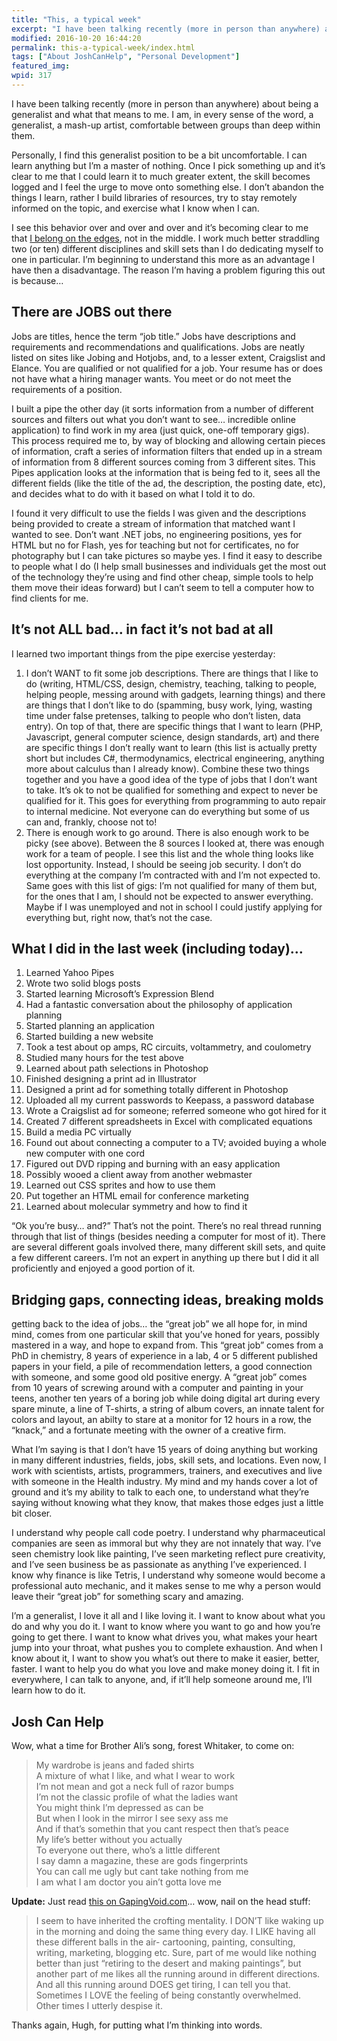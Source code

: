 ```yaml
---
title: "This, a typical week"
excerpt: "I have been talking recently (more in person than anywhere) about being a generalist and what that means to me. I am, in every sense of the word, a generalist, a mash-up artist, comfortable between groups than deep within them."
modified: 2016-10-20 16:44:20
permalink: this-a-typical-week/index.html
tags: ["About JoshCanHelp", "Personal Development"]
featured_img:
wpid: 317
---
```



I have been talking recently (more in person than anywhere) about being a generalist and what that means to me. I am, in every sense of the word, a generalist, a mash-up artist, comfortable between groups than deep within them.

Personally, I find this generalist position to be a bit uncomfortable. I can learn anything but I’m a master of nothing. Once I pick something up and it’s clear to me that I could learn it to much greater extent, the skill becomes logged and I feel the urge to move onto something else. I don’t abandon the things I learn, rather I build libraries of resources, try to stay remotely informed on the topic, and exercise what I know when I can.

I see this behavior over and over and over and it’s becoming clear to me that [I belong on the edges](https://www.gapingvoid.com/blog/2008/08/27/live-on-the-edges-or-not-at-all/), not in the middle. I work much better straddling two (or ten) different disciplines and skill sets than I do dedicating myself to one in particular. I’m beginning to understand this more as an advantage I have then a disadvantage. The reason I’m having a problem figuring this out is because…

There are JOBS out there
------------------------

Jobs are titles, hence the term “job title.” Jobs have descriptions and requirements and recommendations and qualifications. Jobs are neatly listed on sites like Jobing and Hotjobs, and, to a lesser extent, Craigslist and Elance. You are qualified or not qualified for a job. Your resume has or does not have what a hiring manager wants. You meet or do not meet the requirements of a position.

I built a pipe the other day (it sorts information from a number of different sources and filters out what you don’t want to see… incredible online application) to find work in my area (just quick, one-off temporary gigs). This process required me to, by way of blocking and allowing certain pieces of information, craft a series of information filters that ended up in a stream of information from 8 different sources coming from 3 different sites. This Pipes application looks at the information that is being fed to it, sees all the different fields (like the title of the ad, the description, the posting date, etc), and decides what to do with it based on what I told it to do.

I found it very difficult to use the fields I was given and the descriptions being provided to create a stream of information that matched want I wanted to see. Don’t want .NET jobs, no engineering positions, yes for HTML but no for Flash, yes for teaching but not for certificates, no for photography but I can take pictures so maybe yes. I find it easy to describe to people what I do (I help small businesses and individuals get the most out of the technology they’re using and find other cheap, simple tools to help them move their ideas forward) but I can’t seem to tell a computer how to find clients for me.

It’s not ALL bad… in fact it’s not bad at all
---------------------------------------------

I learned two important things from the pipe exercise yesterday:

1. I don’t WANT to fit some job descriptions. There are things that I like to do (writing, HTML/CSS, design, chemistry, teaching, talking to people, helping people, messing around with gadgets, learning things) and there are things that I don’t like to do (spamming, busy work, lying, wasting time under false pretenses, talking to people who don’t listen, data entry). On top of that, there are specific things that I want to learn (PHP, Javascript, general computer science, design standards, art) and there are specific things I don’t really want to learn (this list is actually pretty short but includes C#, thermodynamics, electrical engineering, anything more about calculus than I already know). Combine these two things together and you have a good idea of the type of jobs that I don’t want to take. It’s ok to not be qualified for something and expect to never be qualified for it. This goes for everything from programming to auto repair to internal medicine. Not everyone can do everything but some of us can and, frankly, choose not to!
2. There is enough work to go around. There is also enough work to be picky (see above). Between the 8 sources I looked at, there was enough work for a team of people. I see this list and the whole thing looks like lost opportunity. Instead, I should be seeing job security. I don’t do everything at the company I’m contracted with and I’m not expected to. Same goes with this list of gigs: I’m not qualified for many of them but, for the ones that I am, I should not be expected to answer everything. Maybe if I was unemployed and not in school I could justify applying for everything but, right now, that’s not the case.

What I did in the last week (including today)…
----------------------------------------------

1. Learned Yahoo Pipes
2. Wrote two solid blogs posts
3. Started learning Microsoft’s Expression Blend
4. Had a fantastic conversation about the philosophy of application planning
5. Started planning an application
6. Started building a new website
7. Took a test about op amps, RC circuits, voltammetry, and coulometry
8. Studied many hours for the test above
9. Learned about path selections in Photoshop
10. Finished designing a print ad in Illustrator
11. Designed a print ad for something totally different in Photoshop
12. Uploaded all my current passwords to Keepass, a password database
13. Wrote a Craigslist ad for someone; referred someone who got hired for it
14. Created 7 different spreadsheets in Excel with complicated equations
15. Build a media PC virtually
16. Found out about connecting a computer to a TV; avoided buying a whole new computer with one cord
17. Figured out DVD ripping and burning with an easy application
18. Possibly wooed a client away from another webmaster
19. Learned out CSS sprites and how to use them
20. Put together an HTML email for conference marketing
21. Learned about molecular symmetry and how to find it

“Ok you’re busy… and?” That’s not the point. There’s no real thread running through that list of things (besides needing a computer for most of it). There are several different goals involved there, many different skill sets, and quite a few different careers. I’m not an expert in anything up there but I did it all proficiently and enjoyed a good portion of it.

Bridging gaps, connecting ideas, breaking molds
-----------------------------------------------

getting back to the idea of jobs… the “great job” we all hope for, in mind mind, comes from one particular skill that you’ve honed for years, possibly mastered in a way, and hope to expand from. This “great job” comes from a PhD in chemistry, 8 years of experience in a lab, 4 or 5 different published papers in your field, a pile of recommendation letters, a good connection with someone, and some good old positive energy. A “great job” comes from 10 years of screwing around with a computer and painting in your teens, another ten years of a boring job while doing digital art during every spare minute, a line of T-shirts, a string of album covers, an innate talent for colors and layout, an abilty to stare at a monitor for 12 hours in a row, the “knack,” and a fortunate meeting with the owner of a creative firm.

What I’m saying is that I don’t have 15 years of doing anything but working in many different industries, fields, jobs, skill sets, and locations. Even now, I work with scientists, artists, programmers, trainers, and executives and live with someone in the Health industry. My mind and my hands cover a lot of ground and it’s my ability to talk to each one, to understand what they’re saying without knowing what they know, that makes those edges just a little bit closer.

I understand why people call code poetry. I understand why pharmaceutical companies are seen as immoral but why they are not innately that way. I’ve seen chemistry look like painting, I’ve seen marketing reflect pure creativity, and I’ve seen business be as passionate as anything I’ve experienced. I know why finance is like Tetris, I understand why someone would become a professional auto mechanic, and it makes sense to me why a person would leave their “great job” for something scary and amazing.

I’m a generalist, I love it all and I like loving it. I want to know about what you do and why you do it. I want to know where you want to go and how you’re going to get there. I want to know what drives you, what makes your heart jump into your throat, what pushes you to complete exhaustion. And when I know about it, I want to show you what’s out there to make it easier, better, faster. I want to help you do what you love and make money doing it. I fit in everywhere, I can talk to anyone, and, if it’ll help someone around me, I’ll learn how to do it.

Josh Can Help
-------------

Wow, what a time for Brother Ali’s song, forest Whitaker, to come on:

> My wardrobe is jeans and faded shirts  
> A mixture of what I like, and what I wear to work  
> I’m not mean and got a neck full of razor bumps  
> I’m not the classic profile of what the ladies want  
> You might think I’m depressed as can be  
> But when I look in the mirror I see sexy ass me  
> And if that’s somethin that you cant respect then that’s peace  
> My life’s better without you actually  
> To everyone out there, who’s a little different  
> I say damn a magazine, these are gods fingerprints  
> You can call me ugly but cant take nothing from me  
> I am what I am doctor you ain’t gotta love me

**Update:** Just read [this on GapingVoid.com](http://gapingvoid.com/blog/2008/10/15/crofting-as-a-metaphor-for-the-new-world-of-work/)… wow, nail on the head stuff:

> I seem to have inherited the crofting mentality. I DON’T like waking up in the morning and doing the same thing every day. I LIKE having all these different balls in the air- cartooning, painting, consulting, writing, marketing, blogging etc. Sure, part of me would like nothing better than just “retiring to the desert and making paintings”, but another part of me likes all the running around in different directions. And all this running around DOES get tiring, I can tell you that. Sometimes I LOVE the feeling of being constantly overwhelmed. Other times I utterly despise it.

Thanks again, Hugh, for putting what I’m thinking into words.
